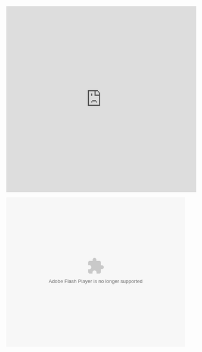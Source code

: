 <iframe height=498 width=510 src='http://player.youku.com/embed/XMTc1NDQ3MjQxNg==' frameborder=0 'allowfullscreen'></iframe>

<embed src='http://player.youku.com/player.php/sid/XMTc1NDQ3MjQxNg==/v.swf' allowFullScreen='true' quality='high' width='480' height='400' align='middle' allowScriptAccess='always' type='application/x-shockwave-flash'></embed>

